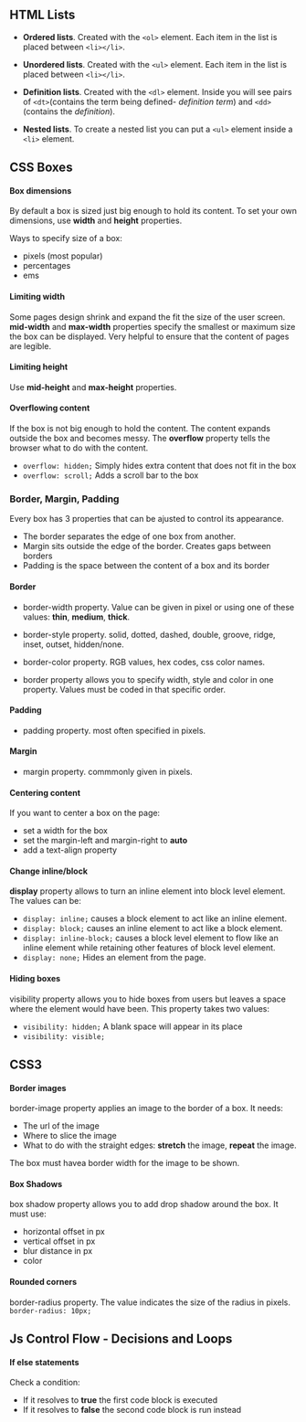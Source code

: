 ## HTML Lists

-  **Ordered lists**. Created with the `<ol>` element. Each item in the list is placed between `<li></li>`.

-  **Unordered lists**. Created with the `<ul>` element. Each item in the list is placed between `<li></li>`.

- **Definition lists**. Created with the `<dl>` element. Inside you will see pairs of `<dt>`(contains the term being defined- *definition term*) and `<dd>` (contains the *definition*). 

- **Nested lists**. To create a nested list you can put a `<ul>` element inside a `<li>` element.

## CSS Boxes

#### Box dimensions

By default a box is sized just big enough to hold its content. To set your own dimensions, use **width** and **height** properties. 

Ways to specify size of a box: 
- pixels (most popular)
- percentages
- ems


#### Limiting width

Some pages design shrink and expand the fit the size of the user screen. **mid-width** and **max-width** properties specify the smallest or maximum size the box can be displayed. Very helpful to ensure that the content of pages are legible. 

#### Limiting height

Use **mid-height** and **max-height** properties.

#### Overflowing content

If the box is not big enough to hold the content. The content expands outside the box and becomes messy. The **overflow** property tells the browser what to do with the content.
- `overflow: hidden;` Simply hides extra content that does not fit in the box
- `overflow: scroll;` Adds a scroll bar to the box

### Border, Margin, Padding

Every box has 3 properties that can be ajusted to control its appearance.

- The border separates the edge of one box from another.
- Margin sits outside the edge of the border. Creates gaps between borders
- Padding is the space between the content of a box and its border

#### Border

- border-width property. Value can be given in pixel or using one of these values: **thin**, **medium**, **thick**.

- border-style property. solid, dotted, dashed, double, groove, ridge, inset, outset, hidden/none. 

- border-color property. RGB values, hex codes, css color names. 

- border property allows you to specify width, style and color in one property. Values must be coded in that specific order.

#### Padding

- padding property. most often specified in pixels.

#### Margin

- margin property. commmonly given in pixels. 

#### Centering content

If you want to center a box on the page: 
- set a width for the box
- set the margin-left and margin-right to **auto**
- add a text-align property

#### Change inline/block

**display** property allows to turn an inline element into block level element. The values can be:
- `display: inline;` causes a block element to act like an inline element.
- `display: block;` causes an inline element to act like a block element.
- `display: inline-block;` causes a block level element to flow like an inline element while retaining other features of block level element.
- `display: none;` Hides an element from the page.

#### Hiding boxes

visibility property allows you to hide boxes from users but leaves a space where the element would have been. This property takes two values:
- `visibility: hidden;` A blank space will appear in its place
- `visibility: visible;` 

## CSS3

#### Border images

border-image property applies an image to the border of a box. It needs:
- The url of the image
- Where to slice the image
- What to do with the straight edges: **stretch** the image, **repeat** the image. 

The box must havea border width for the image to be shown.

#### Box Shadows

box shadow property allows you to add drop shadow around the box. It must use:
- horizontal offset in px
- vertical offset in px
- blur distance in px
- color 

#### Rounded corners

border-radius property. The value indicates the size of the radius in pixels.
`border-radius: 10px;`


## Js Control Flow - Decisions and Loops

#### If else statements

Check a condition:
- If it resolves to **true** the first code block is executed
- If it resolves to **false** the second code block is run instead